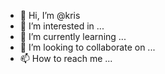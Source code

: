 - 👋 Hi, I’m @kris
- 👀 I’m interested in ...
- 🌱 I’m currently learning ...
- 💞️ I’m looking to collaborate on ...
- 📫 How to reach me ...

<!---
krzysioz/krzysioz is a ✨ special ✨ repository because its `README.md` (this file) appears on your GitHub profile.
You can click the Preview link to take a look at your changes.
--->
